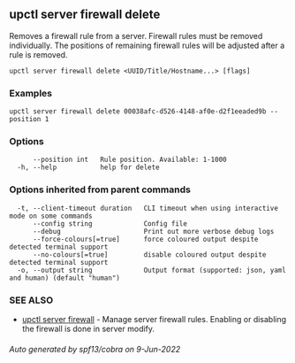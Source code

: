 ## upctl server firewall delete

Removes a firewall rule from a server. Firewall rules must be removed individually. The positions of remaining firewall rules will be adjusted after a rule is removed.

```
upctl server firewall delete <UUID/Title/Hostname...> [flags]
```

### Examples

```
upctl server firewall delete 00038afc-d526-4148-af0e-d2f1eeaded9b --position 1
```

### Options

```
      --position int   Rule position. Available: 1-1000
  -h, --help           help for delete
```

### Options inherited from parent commands

```
  -t, --client-timeout duration   CLI timeout when using interactive mode on some commands
      --config string             Config file
      --debug                     Print out more verbose debug logs
      --force-colours[=true]      force coloured output despite detected terminal support
      --no-colours[=true]         disable coloured output despite detected terminal support
  -o, --output string             Output format (supported: json, yaml and human) (default "human")
```

### SEE ALSO

* [upctl server firewall](upctl_server_firewall.md)	 - Manage server firewall rules. Enabling or disabling the firewall is done in server modify.

###### Auto generated by spf13/cobra on 9-Jun-2022
